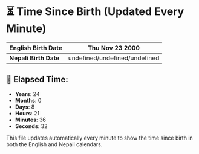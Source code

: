 # ⏳ Time Since Birth (Updated Every Minute)

| **English Birth Date** | Thu Nov 23 2000 |
|------------------------|-------------------------------------|
| **Nepali Birth Date**  | undefined/undefined/undefined                  |

## 📅 Elapsed Time:

- **Years**: 24
- **Months**: 0
- **Days**: 8
- **Hours**: 21
- **Minutes**: 36
- **Seconds**: 32

This file updates automatically every minute to show the time since birth in both the English and Nepali calendars.